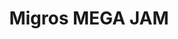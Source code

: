 ---
ee_id: '192'
site: '1'
type: '2'
url: 2005-028-migros-nintendo-mega-jam
title: Migros MEGA JAM
year: '2005'
display_year: '2005'
medium: Sharpie on CDs.
dims: ''
pitch: "Free CD given away during exhibition. Edition unknown. \n"
ps: |-
  ​​For a few years, 4 every show I did I had free CD takeaways with music on them (or were they 5$?, I can't remember). This CD was both given away, and played during a show I

  did at the Migros museum in 2005. The music was an improvisation on a Nintendo NES music sequencer I was working on at the time, and which would eventually power the music in a vid I made that year called Super Mario Movie.&nbsp; :)
live_url: ''
related: "[20] 2005-001 Super Mario Movie - supermariomovie"
youtube: ''
related_code: ''
imgs: migros-jam-2005-028-full-database-ih.jpg
subheading: ''
download: ''
add_credit: ''
commission: ''
layout: things-i-made
---